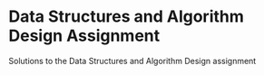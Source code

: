 # Data Structures and Algorithm Design Assignment

Solutions to the Data Structures and Algorithm Design assignment

